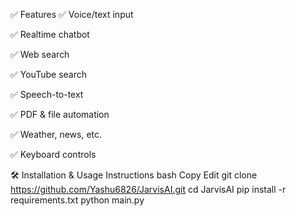 ✅ Features
✅ Voice/text input

✅ Realtime chatbot

✅ Web search

✅ YouTube search

✅ Speech-to-text

✅ PDF & file automation

✅ Weather, news, etc.

✅ Keyboard controls

🛠️ Installation & Usage Instructions
bash
Copy
Edit
git clone https://github.com/Yashu6826/JarvisAI.git
cd JarvisAI
pip install -r requirements.txt
python main.py
